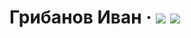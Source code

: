 # Грибанов Иван &middot; [![](https://img.shields.io/badge/Vk-Social-blue)](https://vk.com/id44626248) [![](https://img.shields.io/badge/-telegram-0088cc)](https://tele.click/Gribanov_Ivan)
